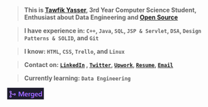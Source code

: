 > <strong>This is <strong><a href="https://www.linkedin.com/in/tawfikyasser">Tawfik Yasser</a></strong>, 3rd Year Computer Science Student, Enthusiast about <strong>Data Engineering</strong> and <strong><a href="https://github.com/pulls?q=is%3Apr+author%3ATawfikYasser+archived%3Afalse+is%3Aclosed+is%3Amerged">Open Source</a></strong></strong>

> <strong>I have experience in: `C++`, `Java`, `SQL`, `JSP & Servlet`, `DSA`, `Design Patterns & SOLID`, and `Git`</strong>

> <strong>I know: `HTML`, `CSS`, `Trello`, and `Linux`</strong>

> <strong>Contact on: [`LinkedIn`](https://www.linkedin.com/in/tawfikyasser/) , [`Twitter`](https://twitter.com/dtetwk), [`Upwork`](https://www.upwork.com/o/profiles/users/~0153b17a33b0226c96/), [`Resume`](https://tawfikyasser.github.io/ty-resume/), [`Email`](mailto:tawfekyassertawfek@gmail.com)</strong>

> <strong>Currently learning: `Data Engineering`</strong>

<a href="https://github.com/pulls?q=is%3Apr+author%3ATawfikYasser+archived%3Afalse+is%3Aclosed+is%3Amerged"><img alt="https://github.com/pulls?q=is%3Apr+author%3ATawfikYasser+archived%3Afalse+is%3Aclosed+is%3Amerged" src="https://github.com/TawfikYasser/TawfikYasser/blob/master/mpr.png"></a>
